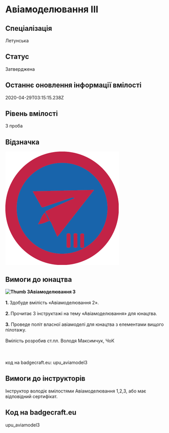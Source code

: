 # Авіамоделювання III

## Спеціалізація

Летунська

## Статус

Затверджена

## Останнє оновлення інформації вмілості

2020-04-29T03:15:15.238Z

## Рівень вмілості

3 проба

## Відзначка

![Відзначка](../images/Aviamodeliuvannia_III/________________3.png)

## Вимоги до юнацтва

<div><b><img alt="Thumb                 3" src="/uploads/textareas/bootsy/image/27/small_________________3.png">Авіамоделювання 3</b></div><div><br></div><div><b>1. </b>Здобуде вмілість «Авіамоделювання 2».</div><div><br><b>2. </b>Прочитає 3 інструктажі на тему «Авіамоделювання» для юнацтва.</div><div><br><b>3.</b> Проведе політ власної авіамоделі для юнацтва з елементами вищого пілотажу.</div><div><br></div><div>Вмілість розробив ст.пл. Володя Максимчук, ЧоК<br><br><br><br>код на badgecraft.eu: upu_aviamodel3<br></div>

## Вимоги до інструкторів

Інструктор володіє вмілостями Авіамоделювання 1,2,3, або має відповідний сертифікат.

## Код на badgecraft.eu

upu_aviamodel3